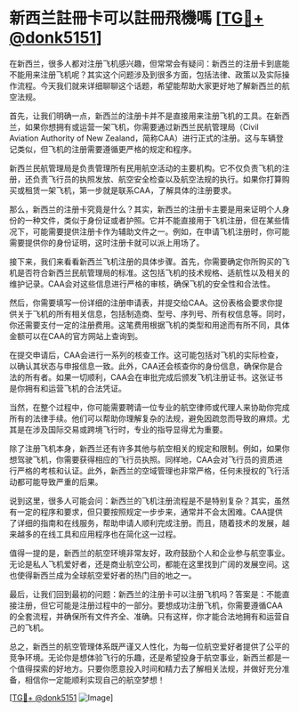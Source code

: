 # 新西兰註冊卡可以註冊飛機嗎 [[TG💪+ @donk5151](https://t.me/s/donk5151)]

在新西兰，很多人都对注册飞机感兴趣，但常常会有疑问：新西兰的注册卡到底能不能用来注册飞机呢？其实这个问题涉及到很多方面，包括法律、政策以及实际操作流程。今天我们就来详细聊聊这个话题，希望能帮助大家更好地了解新西兰的航空法规。

首先，让我们明确一点，新西兰的注册卡并不是直接用来注册飞机的工具。在新西兰，如果你想拥有或运营一架飞机，你需要通过新西兰民航管理局（Civil Aviation Authority of New Zealand，简称CAA）进行正式的注册。这与车辆登记类似，但飞机的注册需要遵循更严格的规定和程序。

新西兰民航管理局是负责管理所有民用航空活动的主要机构。它不仅负责飞机的注册，还负责飞行员的执照发放、航空安全检查以及航空法规的执行。如果你打算购买或租赁一架飞机，第一步就是联系CAA，了解具体的注册要求。

那么，新西兰的注册卡究竟是什么？其实，新西兰的注册卡主要是用来证明个人身份的一种文件，类似于身份证或者护照。它并不能直接用于飞机注册，但在某些情况下，可能需要提供注册卡作为辅助文件之一。例如，在申请飞机注册时，你可能需要提供你的身份证明，这时注册卡就可以派上用场了。

接下来，我们来看看新西兰飞机注册的具体步骤。首先，你需要确定你所购买的飞机是否符合新西兰民航管理局的标准。这包括飞机的技术规格、适航性以及相关的维护记录。CAA会对这些信息进行严格的审核，确保飞机的安全性和合法性。

然后，你需要填写一份详细的注册申请表，并提交给CAA。这份表格会要求你提供关于飞机的所有相关信息，包括制造商、型号、序列号、所有权信息等。同时，你还需要支付一定的注册费用。这笔费用根据飞机的类型和用途而有所不同，具体金额可以在CAA的官方网站上查询到。

在提交申请后，CAA会进行一系列的核查工作。这可能包括对飞机的实际检查，以确认其状态与申报信息一致。此外，CAA还会核查你的身份信息，确保你是合法的所有者。如果一切顺利，CAA会在审批完成后颁发飞机注册证书。这张证书是你拥有和运营飞机的合法凭证。

当然，在整个过程中，你可能需要聘请一位专业的航空律师或代理人来协助你完成所有的法律手续。他们可以帮助你理解复杂的法规，避免因疏忽而导致的麻烦。尤其是在涉及国际交易或跨境飞行时，专业的指导显得尤为重要。

除了注册飞机本身，新西兰还有许多其他与航空相关的规定和限制。例如，如果你想驾驶飞机，你需要获得相应的飞行员执照。同样地，CAA会对飞行员的资质进行严格的考核和认证。此外，新西兰的空域管理也非常严格，任何未授权的飞行活动都可能导致严重的后果。

说到这里，很多人可能会问：新西兰的飞机注册流程是不是特别复杂？其实，虽然有一定的程序和要求，但只要按照规定一步步来，通常并不会太困难。CAA提供了详细的指南和在线服务，帮助申请人顺利完成注册。而且，随着技术的发展，越来越多的在线工具和应用程序也在简化这一过程。

值得一提的是，新西兰的航空环境非常友好，政府鼓励个人和企业参与航空事业。无论是私人飞机爱好者，还是商业航空公司，都能在这里找到广阔的发展空间。这也使得新西兰成为全球航空爱好者的热门目的地之一。

最后，让我们回到最初的问题：新西兰的注册卡可以注册飞机吗？答案是：不能直接注册，但它可能是注册过程中的一部分。要想成功注册飞机，你需要遵循CAA的全套流程，并确保所有文件齐全、准确。只有这样，你才能合法地拥有和运营自己的飞机。

总之，新西兰的航空管理体系既严谨又人性化，为每一位航空爱好者提供了公平的竞争环境。无论你是想体验飞行的乐趣，还是希望投身于航空事业，新西兰都是一个值得探索的好地方。只要你愿意投入时间和精力去了解相关法规，并做好充分准备，相信你一定能顺利实现自己的航空梦想！

[[TG💪+ @donk5151](https://t.me/s/donk5151) ![Image](https://i.postimg.cc/rwNCRYN7/Snipaste-2025-04-30-17-27-05.png)]